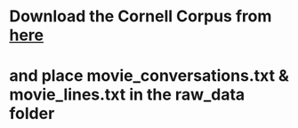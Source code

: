 # Download the Cornell Corpus from [here](https://www.cs.cornell.edu/~cristian/Cornell_Movie-Dialogs_Corpus.html)
# and place movie_conversations.txt & movie_lines.txt in the raw_data folder
